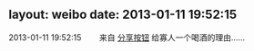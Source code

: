 layout: weibo
date: 2013-01-11 19:52:15
---
2013-01-11 19:52:15  &nbsp;&nbsp;&nbsp;&nbsp;&nbsp;&nbsp; 来自 <a href="http://app.weibo.com/t/feed/cUcI1A" rel="nofollow">分享按钮</a>
给寡人一个喝酒的理由…… ​​​
